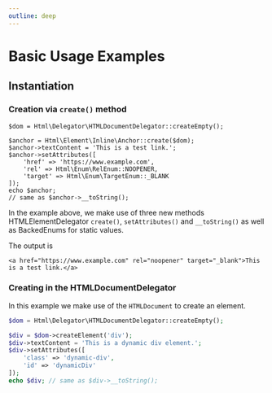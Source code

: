 ```yaml
---
outline: deep
---
```


# Basic Usage Examples

## Instantiation

### Creation via `create()` method

```php{4}
$dom = Html\Delegator\HTMLDocumentDelegator::createEmpty();

$anchor = Html\Element\Inline\Anchor::create($dom);
$anchor->textContent = 'This is a test link.';
$anchor->setAttributes([
    'href' => 'https://www.example.com',
    'rel' => Html\Enum\RelEnum::NOOPENER,
    'target' => Html\Enum\TargetEnum::_BLANK
]);
echo $anchor;
// same as $anchor->__toString();
```

In the example above, we make use of three new methods HTMLElementDelegator `create()`, `setAttributes()` and `__toString()` as well as BackedEnums for static values.

The output is
```html{4}
<a href="https://www.example.com" rel="noopener" target="_blank">This is a test link.</a>
```

### Creating in the HTMLDocumentDelegator
In this example we make use of the `HTMLDocument` to create an element.

```php
$dom = Html\Delegator\HTMLDocumentDelegator::createEmpty();

$div = $dom->createElement('div');
$div->textContent = 'This is a dynamic div element.';
$div->setAttributes([
    'class' => 'dynamic-div',
    'id' => 'dynamicDiv'
]);
echo $div; // same as $div->__toString();
```
